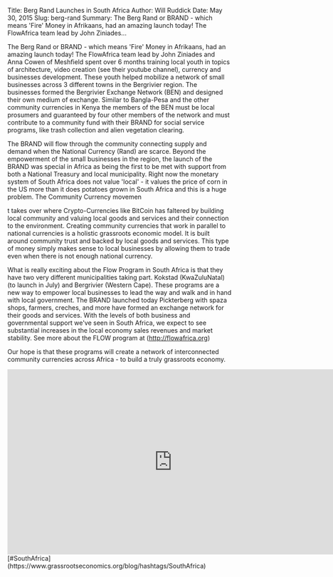 Title: Berg Rand Launches in South Africa
Author: Will Ruddick
Date: May 30, 2015
Slug: berg-rand
Summary: The Berg Rand or BRAND - which means 'Fire' Money in Afrikaans, had an amazing launch today! The FlowAfrica team lead by John Ziniades...

The Berg Rand or BRAND - which means 'Fire' Money in Afrikaans, had an
amazing launch today! The FlowAfrica team lead by John Ziniades and Anna
Cowen of Meshfield spent over 6 months training local youth in topics of
architecture, video creation (see their youtube channel), currency and
businesses development. These youth helped mobilize a network of small
businesses across 3 different towns in the Bergrivier region. The
businesses formed the Bergrivier Exchange Network (BEN) and designed
their own medium of exchange. Similar to Bangla-Pesa and the other
community currencies in Kenya the members of the BEN must be local
prosumers and guaranteed by four other members of the network and must
contribute to a community fund with their BRAND for social service
programs, like trash collection and alien vegetation clearing.

The BRAND will flow through the community connecting supply and demand
when the National Currency (Rand) are scarce. Beyond the empowerment of
the small businesses in the region, the launch of the BRAND was special
in Africa as being the first to be met with support from both a National
Treasury and local municipality. Right now the monetary system of South
Africa does not value 'local' - it values the price of corn in the US
more than it does potatoes grown in South Africa and this is a huge
problem. The Community Currency movemen

t takes over where Crypto-Currencies like BitCoin has faltered by
building local community and valuing local goods and services and their
connection to the environment. Creating community currencies that work
in parallel to national currencies is a holistic grassroots economic
model. It is built around community trust and backed by local goods and
services. This type of money simply makes sense to local businesses by
allowing them to trade even when there is not enough national currency.

What is really exciting about the Flow Program in South Africa is that
they have two very different municipalities taking part. Kokstad
(KwaZuluNatal) (to launch in July) and Bergrivier (Western Cape). These
programs are a new way to empower local businesses to lead the way and
walk and in hand with local government. The BRAND launched today
Pickterberg with spaza shops, farmers, creches, and more have formed an
exchange network for their goods and services. With the levels of both
business and governmental support we've seen in South Africa, we expect
to see substantial increases in the local economy sales revenues and
market stability. See more about the FLOW program at
(http://flowafrica.org)

Our hope is that these programs will create a network of interconnected
community currencies across Africa - to build a truly grassroots
economy.

<iframe width="740" height="416" src="https://www.youtube.com/embed/YoEkNgXVQgg" title="YouTube video player" frameborder="0" allow="accelerometer; autoplay; clipboard-write; encrypted-media; gyroscope; picture-in-picture" allowfullscreen></iframe>
[#SouthAfrica](https://www.grassrootseconomics.org/blog/hashtags/SouthAfrica)

